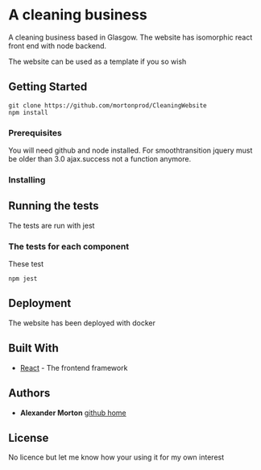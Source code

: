 ﻿# A cleaning business

A cleaning business based in Glasgow. The website has isomorphic react front end with node backend. 

The website can be used as a template if you so wish   

## Getting Started



```
git clone https://github.com/mortonprod/CleaningWebsite
npm install
``` 

### Prerequisites

You will need github and node installed. For smoothtransition jquery must be older than 3.0 ajax.success not a function anymore.


### Installing


## Running the tests

The tests are run with jest

### The tests for each component

These test

```
npm jest
```


## Deployment

The website has been deployed with docker

## Built With

* [React](https://facebook.github.io/react/) - The frontend framework


## Authors

* **Alexander Morton**  [github home](https://github.com/mortonprod/CleaningWebsite)

## License

No licence but let me know how your using it for my own interest

	